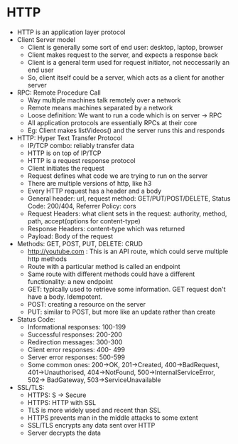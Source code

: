 # HTTP

- HTTP is an application layer protocol
- Client Server model
    - Client is generally some sort of end user: desktop, laptop, browser
    - Client makes request to the server, and expects a response back
    - Client is a general term used for request initiator, not neccessarily an end user
    - So, client itself could be a server, which acts as a client for another server
- RPC: Remote Procedure Call
    - Way multiple machines talk remotely over a network
    - Remote means machines separated by a network
    - Loose definition: We want to run a code which is on server -> RPC
    - All application protocols are essentially RPCs at their core
    - Eg: Client makes listVideos() and the server runs this and responds
- HTTP: Hyper Text Transfer Protocol
    - IP/TCP combo: reliably transfer data
    - HTTP is on top of IP/TCP
    - HTTP is a request response protocol
    - Client initiates the request
    - Request defines what code we are trying to run on the server
    - There are multiple versions of http, like h3
    - Every HTTP request has a header and a body
    - General header: url, request method: GET/PUT/POST/DELETE, Status Code: 200/404, Referrer Policy: cors
    - Request Headers: what client sets in the request: authority, method, path, accept(options for content-type)
    - Response Headers: content-type which was returned
    - Payload: Body of the request
- Methods: GET, POST, PUT, DELETE: CRUD
    - http://youtube.com : This is an API route, which could serve multiple http methods
    - Route with a particular method is called an endpoint
    - Same route with different methods could have a different functionality: a new endpoint
    - GET: typically used to retrieve some information. GET request don't have a body. Idempotent.
    - POST: creating a resource on the server
    - PUT: similar to POST, but more like an update rather than create
- Status Code:
    - Informational responses: 100-199
    - Successful responses: 200-200
    - Redirection messages: 300-300
    - Client error responses: 400- 499
    - Server error responses: 500-599
    - Some common ones: 200->OK, 201->Created, 400->BadRequest, 401->Unauthorised, 404->NotFound, 500->InternalServiceError, 502-> BadGateway, 503->ServiceUnavailable
- SSL/TLS:
    - HTTPS: S -> Secure
    - HTTPS: HTTP with SSL
    - TLS is more widely used and recent than SSL
    - HTTPS prevents man in the middle attacks to some extent
    - SSL/TLS encrypts any data sent over HTTP
    - Server decrypts the data